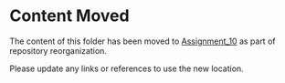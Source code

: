 # Content Moved

The content of this folder has been moved to [Assignment_10](../Assignment_10) as part of repository reorganization.

Please update any links or references to use the new location.